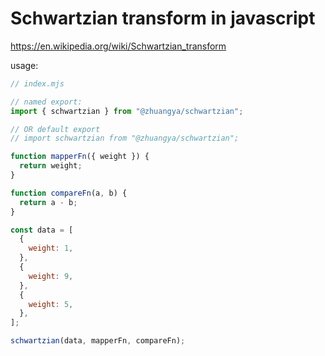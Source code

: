 # Schwartzian transform in javascript

https://en.wikipedia.org/wiki/Schwartzian_transform

usage:

```javascript
// index.mjs

// named export:
import { schwartzian } from "@zhuangya/schwartzian";

// OR default export
// import schwartzian from "@zhuangya/schwartzian";

function mapperFn({ weight }) {
  return weight;
}

function compareFn(a, b) {
  return a - b;
}

const data = [
  {
    weight: 1,
  },
  {
    weight: 9,
  },
  {
    weight: 5,
  },
];

schwartzian(data, mapperFn, compareFn);
```
